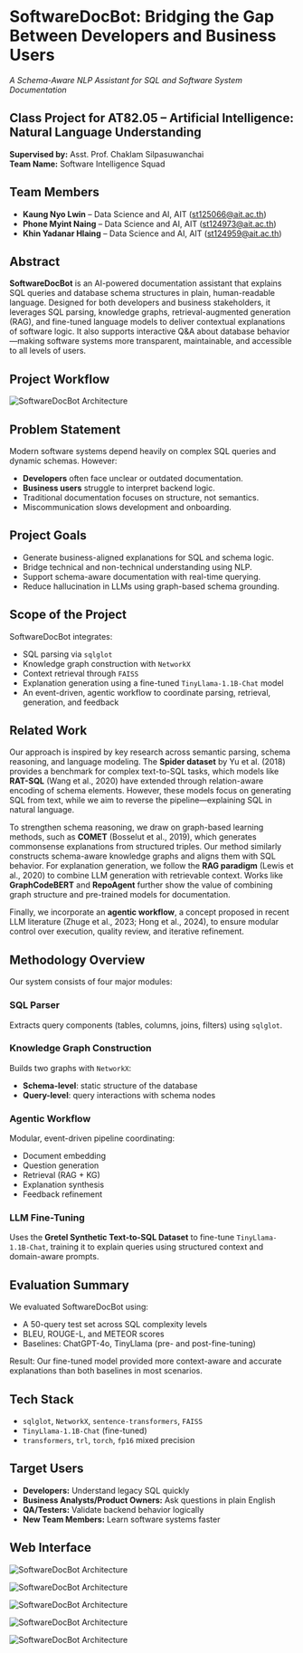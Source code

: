 # SoftwareDocBot: Bridging the Gap Between Developers and Business Users  
_A Schema-Aware NLP Assistant for SQL and Software System Documentation_

## Class Project for AT82.05 – Artificial Intelligence: Natural Language Understanding  
**Supervised by:** Asst. Prof. Chaklam Silpasuwanchai  
**Team Name:** Software Intelligence Squad



## Team Members
- **Kaung Nyo Lwin** – Data Science and AI, AIT ([st125066@ait.ac.th](mailto:st125066@ait.ac.th))
- **Phone Myint Naing** – Data Science and AI, AIT ([st124973@ait.ac.th](mailto:st124973@ait.ac.th))
- **Khin Yadanar Hlaing** – Data Science and AI, AIT ([st124959@ait.ac.th](mailto:st124959@ait.ac.th))


##  Abstract

**SoftwareDocBot** is an AI-powered documentation assistant that explains SQL queries and database schema structures in plain, human-readable language. Designed for both developers and business stakeholders, it leverages SQL parsing, knowledge graphs, retrieval-augmented generation (RAG), and fine-tuned language models to deliver contextual explanations of software logic. It also supports interactive Q&A about database behavior—making software systems more transparent, maintainable, and accessible to all levels of users.


##  Project Workflow

![SoftwareDocBot Architecture](assets/workflow.png)


##  Problem Statement

Modern software systems depend heavily on complex SQL queries and dynamic schemas. However:
- **Developers** often face unclear or outdated documentation.
- **Business users** struggle to interpret backend logic.
- Traditional documentation focuses on structure, not semantics.
- Miscommunication slows development and onboarding.


##  Project Goals

- Generate business-aligned explanations for SQL and schema logic.
- Bridge technical and non-technical understanding using NLP.
- Support schema-aware documentation with real-time querying.
- Reduce hallucination in LLMs using graph-based schema grounding.


## Scope of the Project

SoftwareDocBot integrates:
- SQL parsing via `sqlglot`
- Knowledge graph construction with `NetworkX`
- Context retrieval through `FAISS`
- Explanation generation using a fine-tuned `TinyLlama-1.1B-Chat` model
- An event-driven, agentic workflow to coordinate parsing, retrieval, generation, and feedback



##  Related Work

Our approach is inspired by key research across semantic parsing, schema reasoning, and language modeling. The **Spider dataset** by Yu et al. (2018) provides a benchmark for complex text-to-SQL tasks, which models like **RAT-SQL** (Wang et al., 2020) have extended through relation-aware encoding of schema elements. However, these models focus on generating SQL from text, while we aim to reverse the pipeline—explaining SQL in natural language.

To strengthen schema reasoning, we draw on graph-based learning methods, such as **COMET** (Bosselut et al., 2019), which generates commonsense explanations from structured triples. Our method similarly constructs schema-aware knowledge graphs and aligns them with SQL behavior. For explanation generation, we follow the **RAG paradigm** (Lewis et al., 2020) to combine LLM generation with retrievable context. Works like **GraphCodeBERT** and **RepoAgent** further show the value of combining graph structure and pre-trained models for documentation.

Finally, we incorporate an **agentic workflow**, a concept proposed in recent LLM literature (Zhuge et al., 2023; Hong et al., 2024), to ensure modular control over execution, quality review, and iterative refinement.



##  Methodology Overview

Our system consists of four major modules:

###  SQL Parser
Extracts query components (tables, columns, joins, filters) using `sqlglot`.

###  Knowledge Graph Construction
Builds two graphs with `NetworkX`:
- **Schema-level**: static structure of the database
- **Query-level**: query interactions with schema nodes

###  Agentic Workflow
Modular, event-driven pipeline coordinating:
- Document embedding
- Question generation
- Retrieval (RAG + KG)
- Explanation synthesis
- Feedback refinement

###  LLM Fine-Tuning
Uses the **Gretel Synthetic Text-to-SQL Dataset** to fine-tune `TinyLlama-1.1B-Chat`, training it to explain queries using structured context and domain-aware prompts.



##  Evaluation Summary

We evaluated SoftwareDocBot using:
- A 50-query test set across SQL complexity levels
- BLEU, ROUGE-L, and METEOR scores
- Baselines: ChatGPT-4o, TinyLlama (pre- and post-fine-tuning)

Result: Our fine-tuned model provided more context-aware and accurate explanations than both baselines in most scenarios.




##  Tech Stack

- `sqlglot`, `NetworkX`, `sentence-transformers`, `FAISS`
- `TinyLlama-1.1B-Chat` (fine-tuned)
- `transformers`, `trl`, `torch`, `fp16` mixed precision


##  Target Users

- **Developers:** Understand legacy SQL quickly  
- **Business Analysts/Product Owners:** Ask questions in plain English  
- **QA/Testers:** Validate backend behavior logically  
- **New Team Members:** Learn software systems faster

##  Web Interface

![SoftwareDocBot Architecture](assets/1.png)


![SoftwareDocBot Architecture](assets/2.png)



![SoftwareDocBot Architecture](assets/3.png)


![SoftwareDocBot Architecture](assets/4.png)


![SoftwareDocBot Architecture](assets/5.png)

